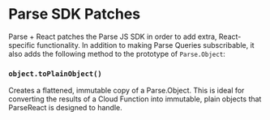 # Parse SDK Patches

Parse + React patches the Parse JS SDK in order to add extra, React-specific
functionality. In addition to making Parse Queries subscribable, it also adds
the following method to the prototype of `Parse.Object`:

### `object.toPlainObject()`

Creates a flattened, immutable copy of a Parse.Object. This is ideal for
converting the results of a Cloud Function into immutable, plain objects that
ParseReact is designed to handle.